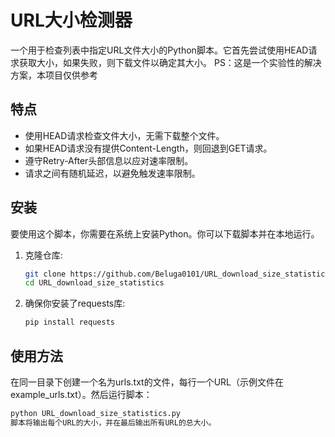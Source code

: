 # URL大小检测器

一个用于检查列表中指定URL文件大小的Python脚本。它首先尝试使用HEAD请求获取大小，如果失败，则下载文件以确定其大小。
PS：这是一个实验性的解决方案，本项目仅供参考

## 特点

- 使用HEAD请求检查文件大小，无需下载整个文件。
- 如果HEAD请求没有提供Content-Length，则回退到GET请求。
- 遵守Retry-After头部信息以应对速率限制。
- 请求之间有随机延迟，以避免触发速率限制。

## 安装

要使用这个脚本，你需要在系统上安装Python。你可以下载脚本并在本地运行。

1. 克隆仓库:
   ```bash
   git clone https://github.com/Beluga0101/URL_download_size_statistics.git
   cd URL_download_size_statistics

2. 确保你安装了requests库:
   ```bash
   pip install requests

## 使用方法

在同一目录下创建一个名为urls.txt的文件，每行一个URL（示例文件在example_urls.txt）。然后运行脚本：
   ```bash
   python URL_download_size_statistics.py
脚本将输出每个URL的大小，并在最后输出所有URL的总大小。
